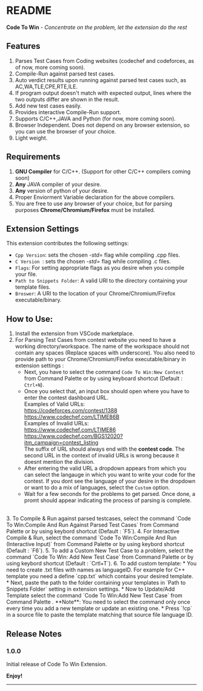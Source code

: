 # README

**Code To Win** - *Concentrate on the problem, let the extension do the rest*

## Features

1. Parses Test Cases from Coding websites (codechef and codeforces, as of now, more coming soon).
2. Compile-Run against parsed test cases.
3. Auto verdict results upon running against parsed test cases such, as AC,WA,TLE,CPE,RTE,ILE.
4. If program output doesn't match with expected output, lines where the two outputs differ are shown in the result.
5. Add new test cases easily.
6. Provides interactive Compile-Run support.
7. Supports C/C++,JAVA and Python (for now, more coming soon).
8. Browser Independent. Does not depend on any browser extension, so you can use the browser of your choice.
9. Light weight.

## Requirements

1. **GNU Compiler** for C/C++. (Support for other C/C++ compilers coming soon)
2. **Any** JAVA compiler of your desire.
3. **Any** version of python of your desire.
4. Proper Enviorment Variable declaration for the above compilers.
5. You are free to use any browser of your choice, but for parsing purposes **Chrome/Chromium/Firefox** must be installed. 

## Extension Settings
This extension contributes the following settings:

* `Cpp Version`: sets the chosen *-std=* flag while compiling .cpp files.
* `C Version `: sets the chosen *-std=* flag while compiling .c 
files.
* `Flags`: For setting appropriate flags as you desire when you compile your file.
* `Path to Snippets Folder`: A valid URI to the directory containing your template files.
* `Broswer`: A URI to the location of your Chrome/Chromium/Firefox executable/binary.
## How to Use:

1. Install the extension from VSCode marketplace.
2. For Parsing Test Cases from contest website you need to have a working directory/workspace. The name of the workspace should not contain any spaces (Replace spaces with underscore). You also need to provide path to your Chrome/Chromium/Firefox executable/binary in extension settings : 
   * Next, you have to select the command `Code To Win:New Contest` from Command Palette or by using keyboard shortcut (Default : `Ctrl+N`).
   * Once you select that, an input box should open where you have to enter the contest dashboard URL.  
   Examples of Valid URLs:    
   https://codeforces.com/contest/1388  
   https://www.codechef.com/LTIME86B  
   Examples of Invalid URLs:  
   https://www.codechef.com/LTIME86
   https://www.codechef.com/BGS12020?itm_campaign=contest_listing  
   The suffix of URL should always end with the **contest code**. 
   The second URL in the context of invalid URLs is wrong because it doesnt mention the division.  
   * After entering the valid URL a dropdown appears from which you can select the langauge in which you want to write your code for the contest. If you dont see the language of your desire in the dropdown or want to do a mix of languages, select the `Custom` option.
   * Wait for a few seconds for the problems to get parsed. Once done, a promt should appear indicating the process of parsing is complete.  
<br>  
3. To Compile & Run against parsed testcases, select the command `Code To Win:Compile And Run Against Parsed Test Cases` from Command Palette or by using keybord shortcut (Default : `F5`).
4. For Interactive Compile & Run, select the command `Code To Win:Compile And Run (Interactive Input)` from Command Palette or by using keybord shortcut (Default : `F6`).
5. To add a Custom New Test Case to a problem, select the command `Code To Win: Add New Test Case` from Command Palette or by using keybord shortcut (Default : `Crtl+T`).
6. To add custom template:  
   * You need to create .txt files with names as languageID. For example for C++ template you need a define `cpp.txt` which contains your desired template.    
   * Next, paste the path to the folder containing your templates
   in `Path to Snippets Folder` setting in extension settings.  
   * Now to Update/Add Template select the command `Code To Win:Add New Test Case` from Command Palette . **Note**: You need to select the command only once every time you add a new template or update an existing one.
   * Press `!cp` in a source file to paste the template matching that source file language ID.


## Release Notes

### 1.0.0

Initial release of Code To Win Extension.

**Enjoy!**

-----------------------------------------------------------------------------------------------------------


